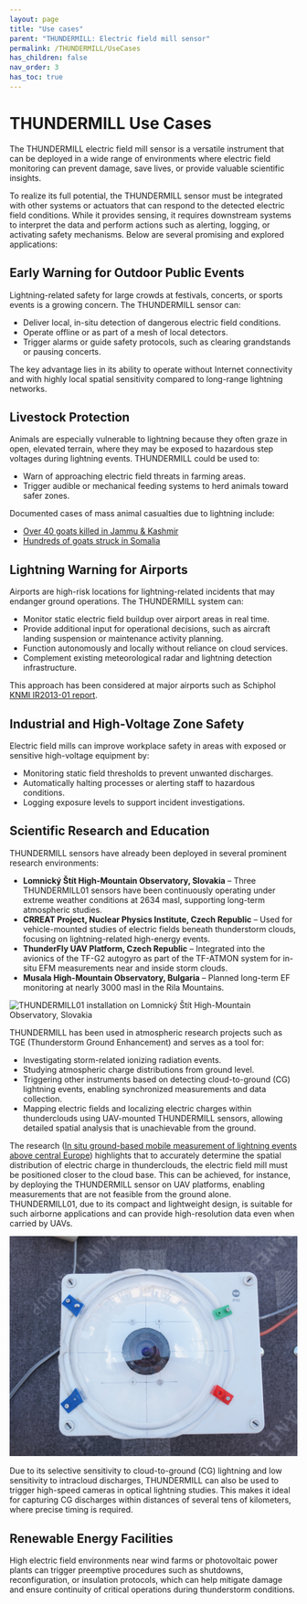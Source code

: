 ```yaml
---
layout: page
title: "Use cases"
parent: "THUNDERMILL: Electric field mill sensor"
permalink: /THUNDERMILL/UseCases
has_children: false
nav_order: 3
has_toc: true
---
```


# THUNDERMILL Use Cases

The THUNDERMILL electric field mill sensor is a versatile instrument that can be deployed in a wide range of environments where electric field monitoring can prevent damage, save lives, or provide valuable scientific insights.

To realize its full potential, the THUNDERMILL sensor must be integrated with other systems or actuators that can respond to the detected electric field conditions. While it provides sensing, it requires downstream systems to interpret the data and perform actions such as alerting, logging, or activating safety mechanisms. Below are several promising and explored applications:

## Early Warning for Outdoor Public Events

Lightning-related safety for large crowds at festivals, concerts, or sports events is a growing concern. The THUNDERMILL sensor can:

* Deliver local, in-situ detection of dangerous electric field conditions.
* Operate offline or as part of a mesh of local detectors.
* Trigger alarms or guide safety protocols, such as clearing grandstands or pausing concerts.

The key advantage lies in its ability to operate without Internet connectivity and with highly local spatial sensitivity compared to long-range lightning networks.

## Livestock Protection

Animals are especially vulnerable to lightning because they often graze in open, elevated terrain, where they may be exposed to hazardous step voltages during lightning events. THUNDERMILL could be used to:

* Warn of approaching electric field threats in farming areas.
* Trigger audible or mechanical feeding systems to herd animals toward safer zones.

Documented cases of mass animal casualties due to lightning include:

* [Over 40 goats killed in Jammu & Kashmir](https://www.thehansindia.com/news/national/over-40-sheep-goats-killed-in-lightning-strike-in-jks-ganderbal-972663)
* [Hundreds of goats struck in Somalia](https://warsheekh.com/hundreds-of-goats-killed-by-lightning-strike-in-hiiraan-region/)


## Lightning Warning for Airports

Airports are high-risk locations for lightning-related incidents that may endanger ground operations. The THUNDERMILL system can:

* Monitor static electric field buildup over airport areas in real time.
* Provide additional input for operational decisions, such as aircraft landing suspension or maintenance activity planning.
* Function autonomously and locally without reliance on cloud services.
* Complement existing meteorological radar and lightning detection infrastructure.

This approach has been considered at major airports such as Schiphol [KNMI IR2013-01 report](https://cdn.knmi.nl/knmi/pdf/bibliotheek/knmipubIR/IR2013-01.pdf).

## Industrial and High-Voltage Zone Safety

Electric field mills can improve workplace safety in areas with exposed or sensitive high-voltage equipment by:

* Monitoring static field thresholds to prevent unwanted discharges.
* Automatically halting processes or alerting staff to hazardous conditions.
* Logging exposure levels to support incident investigations.

## Scientific Research and Education

THUNDERMILL sensors have already been deployed in several prominent research environments:

* **Lomnický Štít High-Mountain Observatory, Slovakia** – Three THUNDERMILL01 sensors have been continuously operating under extreme weather conditions at 2634 masl, supporting long-term atmospheric studies.
* **CRREAT Project, Nuclear Physics Institute, Czech Republic** – Used for vehicle-mounted studies of electric fields beneath thunderstorm clouds, focusing on lightning-related high-energy events.
* **ThunderFly UAV Platform, Czech Republic** – Integrated into the avionics of the TF-G2 autogyro as part of the TF-ATMON system for in-situ EFM measurements near and inside storm clouds.
* **Musala High-Mountain Observatory, Bulgaria** – Planned long-term EF monitoring at nearly 3000 masl in the Rila Mountains.

![THUNDERMILL01 installation on Lomnický Štít High-Mountain Observatory, Slovakia](THUNDERMILL_LS.gif)

THUNDERMILL has been used in atmospheric research projects such as TGE (Thunderstorm Ground Enhancement) and serves as a tool for:

* Investigating storm-related ionizing radiation events.
* Studying atmospheric charge distributions from ground level.
* Triggering other instruments based on detecting cloud-to-ground (CG) lightning events, enabling synchronized measurements and data collection.
* Mapping electric fields and localizing electric charges within thunderclouds using UAV-mounted THUNDERMILL sensors, allowing detailed spatial analysis that is unachievable from the ground.

The research ([In situ ground-based mobile measurement of lightning events above central Europe](https://amt.copernicus.org/articles/16/547/2023/)) highlights that to accurately determine the spatial distribution of electric charge in thunderclouds, the electric field mill must be positioned closer to the cloud base. This can be achieved, for instance, by deploying the THUNDERMILL sensor on UAV platforms, enabling measurements that are not feasible from the ground alone. THUNDERMILL01, due to its compact and lightweight design, is suitable for such airborne applications and can provide high-resolution data even when carried by UAVs.

![Fast high-speed all-sky cammera triggered by THUNDERMILL01](All-Sky_camera.png)

Due to its selective sensitivity to cloud-to-ground (CG) lightning and low sensitivity to intracloud discharges, THUNDERMILL can also be used to trigger high-speed cameras in optical lightning studies. This makes it ideal for capturing CG discharges within distances of several tens of kilometers, where precise timing is required.

## Renewable Energy Facilities

High electric field environments near wind farms or photovoltaic power plants can trigger preemptive procedures such as shutdowns, reconfiguration, or insulation protocols, which can help mitigate damage and ensure continuity of critical operations during thunderstorm conditions.


